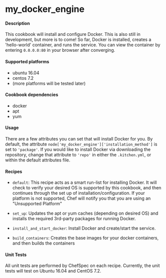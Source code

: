 # my_docker_engine

#### Description
This cookbook will install and configure Docker.  This is also still in development, but more is to come!  So far, Docker is installed, creates a 'hello-world' container, and runs the service.  You can view the container by entering ```0.0.0.0:80``` in your browser after converging.

#### Supported platforms
 - ubuntu 16.04
 - centos 7.2
 - (more platforms will be tested later)

#### Cookbook dependencies
 - docker
 - apt
 - yum

#### Usage
There are a few attributes you can set that will install Docker for you.  By default, the attribute ```node['my_docker_engine']['installation_method']``` is set to ```'package'```.  If you would like to install Docker via downloading the repository, change that attribute to ```'repo'``` in either the ```.kitchen.yml```, or within the default attributes file.

#### Recipes
 - ```default```: This recipe acts as a smart run-list for installing Docker.  It will check to verify your desired OS is supported by this cookbook, and then continues through the set up of installation/configuration.  If your platform is not supported, Chef will notify you that you are using an "Unsupported Platform"

 - ```set_up```: Updates the apt or yum caches (depending on desired OS) and installs the required 3rd-party packages for running Docker.

 - ```install_and_start_docker```: Install Docker and create/start the service.

 - ```build_containers```: Creates the base images for your docker containers, and then builds the containers

#### Unit Tests
All unit tests are performed by ChefSpec on each recipe.  Currently, the unit tests will test on Ubuntu 16.04 and CentOS 7.2.
